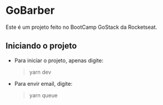 # GoBarber

Este é um projeto feito no BootCamp GoStack da Rocketseat.

## Iniciando o projeto
- Para iniciar o projeto, apenas digite:
	> yarn dev

- Para envir email, digite:
  > yarn queue
